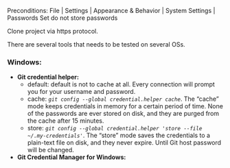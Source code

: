 Preconditions:
File | Settings | Appearance & Behavior | System Settings | Passwords
Set do not store passwords

Clone project via https protocol.

There are several tools that needs to be tested on several OSs.

### **Windows:**
- **Git credential helper:**
    - default: default is not to cache at all. Every connection will prompt you for your username and password.
    - cache: _`git config --global credential.helper cache`_. The “cache” mode keeps credentials in memory for a certain period of time. None of the passwords are ever stored on disk, and they are purged from the cache after 15 minutes.
    - store: _`git config --global credential.helper 'store --file ~/.my-credentials'`_. The “store” mode saves the credentials to a plain-text file on disk, and they never expire. Until Git host password will be changed.
- **Git Credential Manager for Windows:**

    
